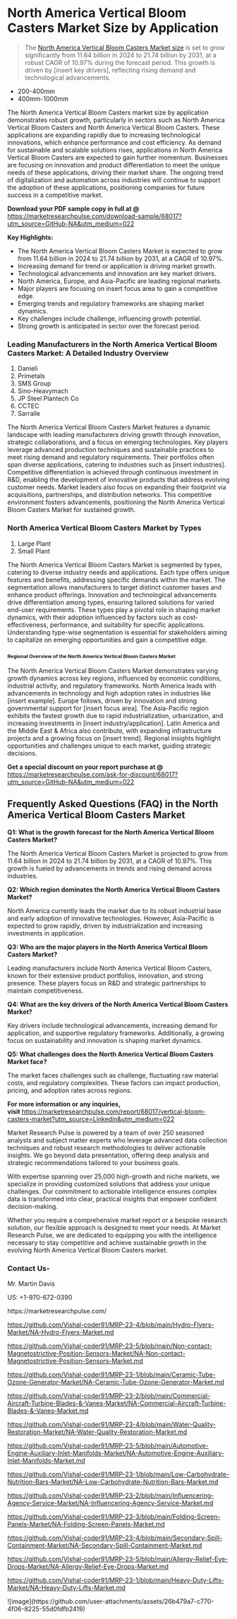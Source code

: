 <h1>North America Vertical Bloom Casters Market&nbsp;Size by Application</h1><blockquote><p>The <a href="https://marketresearchpulse.com/download-sample/68017?utm_source=GitHub-NA&amp;utm_medium=022">North America Vertical Bloom Casters Market size</a> is set to grow significantly from 11.64 billion in 2024 to 21.74 billion by 2031, at a robust CAGR of 10.97% during the forecast period. This growth is driven by [insert key drivers], reflecting rising demand and technological advancements.</p></blockquote><ul><li>200-400mm<li> 400mm-1000mm</li></ul><p>The North America Vertical Bloom Casters market size by application demonstrates robust growth, particularly in sectors such as North America Vertical Bloom Casters and North America Vertical Bloom Casters. These applications are expanding rapidly due to increasing technological innovations, which enhance performance and cost efficiency. As demand for sustainable and scalable solutions rises, applications in North America Vertical Bloom Casters are expected to gain further momentum. Businesses are focusing on innovation and product differentiation to meet the unique needs of these applications, driving their market share. The ongoing trend of digitalization and automation across industries will continue to support the adoption of these applications, positioning companies for future success in a competitive market.</p><p><strong>Download your PDF sample copy in full at @ </strong><a href="https://marketresearchpulse.com/download-sample/68017?utm_source=GitHub-NA&amp;utm_medium=022">https://marketresearchpulse.com/download-sample/68017?utm_source=GitHub-NA&amp;utm_medium=022</a></p><p><strong>Key Highlights: </strong></p><ul><li>The North America Vertical Bloom Casters Market is expected to grow from 11.64 billion in 2024 to 21.74 billion by 2031, at a CAGR of 10.97%.</li><li>Increasing demand for trend or application is driving market growth.</li><li>Technological advancements and innovation are key market drivers.</li><li>North America, Europe, and Asia-Pacific are leading regional markets.</li><li>Major players are focusing on insert focus area to gain a competitive edge.</li><li>Emerging trends and regulatory frameworks are shaping market dynamics.</li><li>Key challenges include challenge, influencing growth potential.</li><li>Strong growth is anticipated in sector over the forecast period.</li></ul><h3>Leading Manufacturers in the North America Vertical Bloom Casters Market: A Detailed Industry Overview</h3><ol><li>Danieli</li><li>Primetals</li><li>SMS Group</li><li>Sino-Heavymach</li><li>JP Steel Plantech Co</li><li>CCTEC</li><li>Sarralle</li></ol><div class="flex max-w-full flex-col flex-grow"><div class="min-h-8 text-message flex w-full flex-col items-end gap-2 whitespace-normal break-words [.text-message+&amp;]:mt-5" dir="auto" data-message-author-role="assistant" data-message-id="fd8432e4-4910-450d-b182-61b7bfb0a01f" data-message-model-slug="gpt-4o"><div class="flex w-full flex-col gap-1 empty:hidden first:pt-[3px]"><div class="markdown prose w-full break-words dark:prose-invert light"><p>The North America Vertical Bloom Casters Market features a dynamic landscape with leading manufacturers driving growth through innovation, strategic collaborations, and a focus on emerging technologies. Key players leverage advanced production techniques and sustainable practices to meet rising demand and regulatory requirements. Their portfolios often span diverse applications, catering to industries such as [insert industries]. Competitive differentiation is achieved through continuous investment in R&amp;D, enabling the development of innovative products that address evolving customer needs. Market leaders also focus on expanding their footprint via acquisitions, partnerships, and distribution networks. This competitive environment fosters advancements, positioning the North America Vertical Bloom Casters Market for sustained growth.</p></div></div></div></div><h3>North America Vertical Bloom Casters Market by Types</h3><ol><li>Large Plant<li> Small Plant</li></ol><div class="flex max-w-full flex-col flex-grow"><div class="min-h-8 text-message flex w-full flex-col items-end gap-2 whitespace-normal break-words [.text-message+&amp;]:mt-5" dir="auto" data-message-author-role="assistant" data-message-id="084470be-0bb7-4664-bddf-5156b4f41249" data-message-model-slug="gpt-4o-mini"><div class="flex w-full flex-col gap-1 empty:hidden first:pt-[3px]"><div class="markdown prose w-full break-words dark:prose-invert light"><p>The North America Vertical Bloom Casters Market is segmented by types, catering to diverse industry needs and applications. Each type offers unique features and benefits, addressing specific demands within the market. The segmentation allows manufacturers to target distinct customer bases and enhance product offerings. Innovation and technological advancements drive differentiation among types, ensuring tailored solutions for varied end-user requirements. These types play a pivotal role in shaping market dynamics, with their adoption influenced by factors such as cost-effectiveness, performance, and suitability for specific applications. Understanding type-wise segmentation is essential for stakeholders aiming to capitalize on emerging opportunities and gain a competitive edge.</p></div></div></div></div><h3><span style="font-size: 11px;">Regional Overview of the North America Vertical Bloom Casters Market</span></h3><div class="flex max-w-full flex-col flex-grow"><div class="min-h-8 text-message flex w-full flex-col items-end gap-2 whitespace-normal break-words [.text-message+&amp;]:mt-5" dir="auto" data-message-author-role="assistant" data-message-id="e9038762-ce64-4e30-91c9-9bd413514231" data-message-model-slug="gpt-4o-mini"><div class="flex w-full flex-col gap-1 empty:hidden first:pt-[3px]"><div class="markdown prose w-full break-words dark:prose-invert light"><p>The North America Vertical Bloom Casters Market demonstrates varying growth dynamics across key regions, influenced by economic conditions, industrial activity, and regulatory frameworks. North America leads with advancements in technology and high adoption rates in industries like [insert example]. Europe follows, driven by innovation and strong governmental support for [insert focus area]. The Asia-Pacific region exhibits the fastest growth due to rapid industrialization, urbanization, and increasing investments in [insert industry/application]. Latin America and the Middle East &amp; Africa also contribute, with expanding infrastructure projects and a growing focus on [insert trend]. Regional insights highlight opportunities and challenges unique to each market, guiding strategic decisions.</p></div></div></div></div><p><strong>Get a special discount on your report purchase at @ </strong><a href="https://marketresearchpulse.com/ask-for-discount/68017?utm_source=GitHub-NA&amp;utm_medium=022">https://marketresearchpulse.com/ask-for-discount/68017?utm_source=GitHub-NA&amp;utm_medium=022</a></p><h2>Frequently Asked Questions (FAQ) in the North America Vertical Bloom Casters Market</h2><p><strong>Q1: What is the growth forecast for the North America Vertical Bloom Casters Market?</strong></p><p>The North America Vertical Bloom Casters Market is projected to grow from 11.64 billion in 2024 to 21.74 billion by 2031, at a CAGR of 10.97%. This growth is fueled by advancements in trends and rising demand across industries.</p><p><strong>Q2: Which region dominates the North America Vertical Bloom Casters Market?</strong></p><p>North America currently leads the market due to its robust industrial base and early adoption of innovative technologies. However, Asia-Pacific is expected to grow rapidly, driven by industrialization and increasing investments in application.</p><p><strong>Q3: Who are the major players in the North America Vertical Bloom Casters Market?</strong></p><p>Leading manufacturers include North America Vertical Bloom Casters, known for their extensive product portfolios, innovation, and strong presence. These players focus on R&amp;D and strategic partnerships to maintain competitiveness.</p><p><strong>Q4: What are the key drivers of the North America Vertical Bloom Casters Market?</strong></p><p>Key drivers include technological advancements, increasing demand for application, and supportive regulatory frameworks. Additionally, a growing focus on sustainability and innovation is shaping market dynamics.</p><p><strong>Q5: What challenges does the North America Vertical Bloom Casters Market face?</strong></p><p>The market faces challenges such as challenge, fluctuating raw material costs, and regulatory complexities. These factors can impact production, pricing, and adoption rates across regions.</p><p><strong>For more information or any inquiries, visit&nbsp;</strong><a href="https://marketresearchpulse.com/report/68017/vertical-bloom-casters-market?utm_source=Linkedin&utm_medium=022">https://marketresearchpulse.com/report/68017/vertical-bloom-casters-market?utm_source=Linkedin&utm_medium=022</a></p><p>Market Research Pulse is powered by a team of over 250 seasoned analysts and subject matter experts who leverage advanced data collection techniques and robust research methodologies to deliver actionable insights. We go beyond data presentation, offering deep analysis and strategic recommendations tailored to your business goals.</p><p>With expertise spanning over 25,000 high-growth and niche markets, we specialize in providing customized solutions that address your unique challenges. Our commitment to actionable intelligence ensures complex data is transformed into clear, practical insights that empower confident decision-making.</p><p>Whether you require a comprehensive market report or a bespoke research solution, our flexible approach is designed to meet your needs. At Market Research Pulse, we are dedicated to equipping you with the intelligence necessary to stay competitive and achieve sustainable growth in the evolving North America Vertical Bloom Casters market.</p><h3><strong>Contact Us-</strong></h3><p>Mr. Martin Davis</p><p>US: +1-970-672-0390</p><p>https://marketresearchpulse.com/</p><p><a href="https://github.com/Vishal-coder91/MRP-23-4/blob/main/Hydro-Flyers-Market/NA-Hydro-Flyers-Market.md">https://github.com/Vishal-coder91/MRP-23-4/blob/main/Hydro-Flyers-Market/NA-Hydro-Flyers-Market.md</a></p><p><a href="https://github.com/Vishal-coder91/MRP-23-5/blob/main/Non-contact-Magnetostrictive-Position-Sensors-Market/NA-Non-contact-Magnetostrictive-Position-Sensors-Market.md">https://github.com/Vishal-coder91/MRP-23-5/blob/main/Non-contact-Magnetostrictive-Position-Sensors-Market/NA-Non-contact-Magnetostrictive-Position-Sensors-Market.md</a></p><p><a href="https://github.com/Vishal-coder91/MRP-23-1/blob/main/Ceramic-Tube-Ozone-Generator-Market/NA-Ceramic-Tube-Ozone-Generator-Market.md">https://github.com/Vishal-coder91/MRP-23-1/blob/main/Ceramic-Tube-Ozone-Generator-Market/NA-Ceramic-Tube-Ozone-Generator-Market.md</a></p><p><a href="https://github.com/Vishal-coder91/MRP-23-2/blob/main/Commercial-Aircraft-Turbine-Blades-&-Vanes-Market/NA-Commercial-Aircraft-Turbine-Blades-&-Vanes-Market.md">https://github.com/Vishal-coder91/MRP-23-2/blob/main/Commercial-Aircraft-Turbine-Blades-&-Vanes-Market/NA-Commercial-Aircraft-Turbine-Blades-&-Vanes-Market.md</a></p><p><a href="https://github.com/Vishal-coder91/MRP-23-4/blob/main/Water-Quality-Restoration-Market/NA-Water-Quality-Restoration-Market.md">https://github.com/Vishal-coder91/MRP-23-4/blob/main/Water-Quality-Restoration-Market/NA-Water-Quality-Restoration-Market.md</a></p><p><a href="https://github.com/Vishal-coder91/MRP-23-5/blob/main/Automotive-Engine-Auxiliary-Inlet-Manifolds-Market/NA-Automotive-Engine-Auxiliary-Inlet-Manifolds-Market.md">https://github.com/Vishal-coder91/MRP-23-5/blob/main/Automotive-Engine-Auxiliary-Inlet-Manifolds-Market/NA-Automotive-Engine-Auxiliary-Inlet-Manifolds-Market.md</a></p><p><a href="https://github.com/Vishal-coder91/MRP-23-1/blob/main/Low-Carbohydrate-Nutrition-Bars-Market/NA-Low-Carbohydrate-Nutrition-Bars-Market.md">https://github.com/Vishal-coder91/MRP-23-1/blob/main/Low-Carbohydrate-Nutrition-Bars-Market/NA-Low-Carbohydrate-Nutrition-Bars-Market.md</a></p><p><a href="https://github.com/Vishal-coder91/MRP-23-2/blob/main/Influencering-Agency-Service-Market/NA-Influencering-Agency-Service-Market.md">https://github.com/Vishal-coder91/MRP-23-2/blob/main/Influencering-Agency-Service-Market/NA-Influencering-Agency-Service-Market.md</a></p><p><a href="https://github.com/Vishal-coder91/MRP-23-3/blob/main/Folding-Screen-Panels-Market/NA-Folding-Screen-Panels-Market.md">https://github.com/Vishal-coder91/MRP-23-3/blob/main/Folding-Screen-Panels-Market/NA-Folding-Screen-Panels-Market.md</a></p><p><a href="https://github.com/Vishal-coder91/MRP-23-4/blob/main/Secondary-Spill-Containment-Market/NA-Secondary-Spill-Containment-Market.md">https://github.com/Vishal-coder91/MRP-23-4/blob/main/Secondary-Spill-Containment-Market/NA-Secondary-Spill-Containment-Market.md</a></p><p><a href="https://github.com/Vishal-coder91/MRP-23-5/blob/main/Allergy-Relief-Eye-Drops-Market/NA-Allergy-Relief-Eye-Drops-Market.md">https://github.com/Vishal-coder91/MRP-23-5/blob/main/Allergy-Relief-Eye-Drops-Market/NA-Allergy-Relief-Eye-Drops-Market.md</a></p><p><a href="https://github.com/Vishal-coder91/MRP-23-1/blob/main/Heavy-Duty-Lifts-Market/NA-Heavy-Duty-Lifts-Market.md">https://github.com/Vishal-coder91/MRP-23-1/blob/main/Heavy-Duty-Lifts-Market/NA-Heavy-Duty-Lifts-Market.md</a></p>
![image](https://github.com/user-attachments/assets/26b479a7-c770-4f06-8225-55d0fdfb2419)
